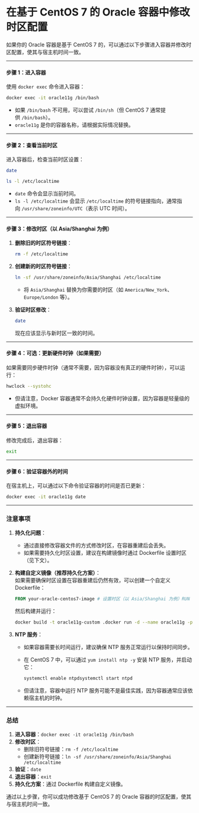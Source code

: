# 在基于 CentOS 7 的 Oracle 容器中修改时区配置

如果你的 Oracle 容器是基于 CentOS 7 的，可以通过以下步骤进入容器并修改时区配置，使其与宿主机时间一致。

---

#### **步骤 1：进入容器**

使用 `docker exec` 命令进入容器：

```bash
docker exec -it oracle11g /bin/bash
```

- 如果 `/bin/bash` 不可用，可以尝试 `/bin/sh`（但 CentOS 7 通常提供 `/bin/bash`）。
- `oracle11g` 是你的容器名称，请根据实际情况替换。

---

#### **步骤 2：查看当前时区**

进入容器后，检查当前时区设置：

```bash
date

ls -l /etc/localtime
```

- `date` 命令会显示当前时间。
- `ls -l /etc/localtime` 会显示 `/etc/localtime` 的符号链接指向，通常指向 `/usr/share/zoneinfo/UTC`（表示 UTC 时间）。

---

#### **步骤 3：修改时区（以 Asia/Shanghai 为例）**

1. **删除旧的时区符号链接**：
   
    ```bash
    rm -f /etc/localtime
    ```
    
2. **创建新的时区符号链接**：
   
    ```bash
    ln -sf /usr/share/zoneinfo/Asia/Shanghai /etc/localtime
    ```
    
    - 将 `Asia/Shanghai` 替换为你需要的时区（如 `America/New_York`、`Europe/London` 等）。
3. **验证时区修改**：
   
    ```bash
    date
    ```
    
    现在应该显示与新时区一致的时间。
    

---

#### **步骤 4：可选：更新硬件时钟（如果需要）**

如果需要同步硬件时钟（通常不需要，因为容器没有真正的硬件时钟），可以运行：

```bash
hwclock --systohc
```

- 但请注意，Docker 容器通常不会持久化硬件时钟设置，因为容器是轻量级的虚拟环境。

---

#### **步骤 5：退出容器**

修改完成后，退出容器：

```bash
exit
```

---

#### **步骤 6：验证容器外的时间**

在宿主机上，可以通过以下命令验证容器的时间是否已更新：

```bash
docker exec -it oracle11g date
```

---

### **注意事项**

1. **持久化问题**：
   
    - 通过直接修改容器文件的方式修改时区，在容器重建后会丢失。
    - 如果需要持久化时区设置，建议在构建镜像时通过 Dockerfile 设置时区（见下文）。
2. **构建自定义镜像（推荐持久化方案）**：  
    如果需要确保时区设置在容器重建后仍然有效，可以创建一个自定义 Dockerfile：
    
    ```dockerfile
    FROM your-oracle-centos7-image # 设置时区（以 Asia/Shanghai 为例）RUN rm -f /etc/localtime && \    ln -sf /usr/share/zoneinfo/Asia/Shanghai /etc/localtime # 其他配置...
    ```
    
    然后构建并运行：
    
    ```bash
    docker build -t oracle11g-custom .docker run -d --name oracle11g -p 1521:1521 -p 5500:5500 oracle11g-custom
    ```
    
3. **NTP 服务**：
   
    - 如果容器需要长时间运行，建议确保 NTP 服务正常运行以保持时间同步。
    - 在 CentOS 7 中，可以通过 `yum install ntp -y` 安装 NTP 服务，并启动它：
      
        ```bash
        systemctl enable ntpdsystemctl start ntpd
        ```
        
    - 但请注意，容器中运行 NTP 服务可能不是最佳实践，因为容器通常应该依赖宿主机的时钟。

---

### **总结**

1. **进入容器**：`docker exec -it oracle11g /bin/bash`
2. **修改时区**：
    - 删除旧符号链接：`rm -f /etc/localtime`
    - 创建新符号链接：`ln -sf /usr/share/zoneinfo/Asia/Shanghai /etc/localtime`
3. **验证**：`date`
4. **退出容器**：`exit`
5. **持久化方案**：通过 Dockerfile 构建自定义镜像。

通过以上步骤，你可以成功修改基于 CentOS 7 的 Oracle 容器的时区配置，使其与宿主机时间一致。